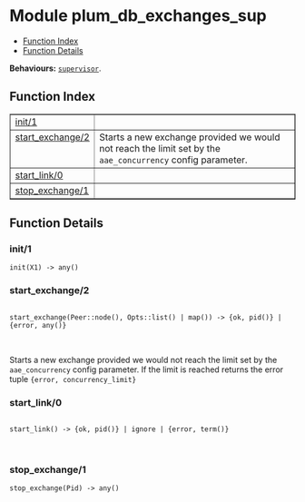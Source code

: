 

# Module plum_db_exchanges_sup #
* [Function Index](#index)
* [Function Details](#functions)

__Behaviours:__ [`supervisor`](supervisor.md).

<a name="index"></a>

## Function Index ##


<table width="100%" border="1" cellspacing="0" cellpadding="2" summary="function index"><tr><td valign="top"><a href="#init-1">init/1</a></td><td></td></tr><tr><td valign="top"><a href="#start_exchange-2">start_exchange/2</a></td><td>Starts a new exchange provided we would not reach the limit set by the
<code>aae_concurrency</code> config parameter.</td></tr><tr><td valign="top"><a href="#start_link-0">start_link/0</a></td><td></td></tr><tr><td valign="top"><a href="#stop_exchange-1">stop_exchange/1</a></td><td></td></tr></table>


<a name="functions"></a>

## Function Details ##

<a name="init-1"></a>

### init/1 ###

`init(X1) -> any()`

<a name="start_exchange-2"></a>

### start_exchange/2 ###

<pre><code>
start_exchange(Peer::node(), Opts::list() | map()) -&gt; {ok, pid()} | {error, any()}
</code></pre>
<br />

Starts a new exchange provided we would not reach the limit set by the
`aae_concurrency` config parameter.
If the limit is reached returns the error tuple `{error, concurrency_limit}`

<a name="start_link-0"></a>

### start_link/0 ###

<pre><code>
start_link() -&gt; {ok, pid()} | ignore | {error, term()}
</code></pre>
<br />

<a name="stop_exchange-1"></a>

### stop_exchange/1 ###

`stop_exchange(Pid) -> any()`

